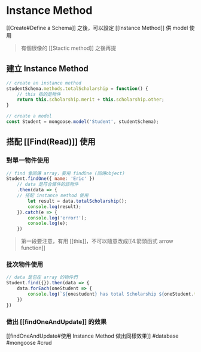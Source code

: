 # Instance Method
[[Create#Define a Schema]] 之後，可以設定 [[Instance Method]] 供 model 使用

>有個很像的 [[Stactic method]] 之後再提

## 建立 Instance Method
```js
// create an instance method
studentSchema.methods.totalScholarship = function() {
	// this 指的是物件
	return this.scholarship.merit + this.scholarship.other;
}

// create a model
const Student = mongoose.model('Student', studentSchema);
```
## 搭配 [[Find(Read)]] 使用
### 對單一物件使用
```js
// find 會回傳 array，要用 findOne (回傳object)
Student.findOne({ name: 'Eric' })	
	// data 是符合條件的該物件
	.then(data => {	
	// 搭配 instance method 使用 
		let result = data.totalScholarship();
		console.log(result);
	}).catch(e => {
		console.log('error!');
		console.log(e);
	})
```
> 第一段要注意，有用 [[this]]，不可以隨意改成[[4.箭頭函式 arrow function]]
### 批次物件使用
```js
// data 是包在 array 的物件們
Student.find({}).then(data => {
	data.forEach(oneStudent => {
		console.log(`${onestudent} has total Scholarship ${oneStudent.totalScholarship}).`
	})
})
```
### 做出 [[findOneAndUpdate]] 的效果
[[findOneAndUpdate#使用 Instance Method 做出同樣效果]]
#database #mongoose #crud 